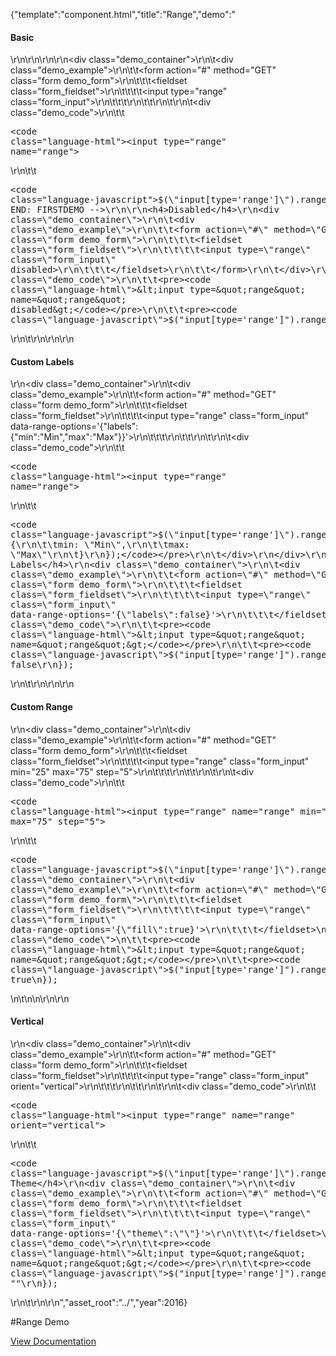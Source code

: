 {"template":"component.html","title":"Range","demo":"<h4>Basic</h4>\r\n\r\n<!-- START: FIRSTDEMO -->\r\n\r\n<div class=\"demo_container\">\r\n\t<div class=\"demo_example\">\r\n\t\t<form action=\"#\" method=\"GET\" class=\"form demo_form\">\r\n\t\t\t<fieldset class=\"form_fieldset\">\r\n\t\t\t\t<input type=\"range\" class=\"form_input\">\r\n\t\t\t</fieldset>\r\n\t\t</form>\r\n\t</div>\r\n\t<div class=\"demo_code\">\r\n\t\t<pre><code class=\"language-html\">&lt;input type=&quot;range&quot; name=&quot;range&quot;&gt;</code></pre>\r\n\t\t<pre><code class=\"language-javascript\">$(\"input[type='range']\").range();</code></pre>\r\n\t</div>\r\n</div>\r\n\r\n<!-- END: FIRSTDEMO -->\r\n\r\n<h4>Disabled</h4>\r\n<div class=\"demo_container\">\r\n\t<div class=\"demo_example\">\r\n\t\t<form action=\"#\" method=\"GET\" class=\"form demo_form\">\r\n\t\t\t<fieldset class=\"form_fieldset\">\r\n\t\t\t\t<input type=\"range\" class=\"form_input\" disabled>\r\n\t\t\t</fieldset>\r\n\t\t</form>\r\n\t</div>\r\n\t<div class=\"demo_code\">\r\n\t\t<pre><code class=\"language-html\">&lt;input type=&quot;range&quot; name=&quot;range&quot; disabled&gt;</code></pre>\r\n\t\t<pre><code class=\"language-javascript\">$(\"input[type='range']\").range();</code></pre>\r\n\t</div>\r\n</div>\r\n\r\n<h4>Custom Labels</h4>\r\n<div class=\"demo_container\">\r\n\t<div class=\"demo_example\">\r\n\t\t<form action=\"#\" method=\"GET\" class=\"form demo_form\">\r\n\t\t\t<fieldset class=\"form_fieldset\">\r\n\t\t\t\t<input type=\"range\" class=\"form_input\" data-range-options='{\"labels\":{\"min\":\"Min\",\"max\":\"Max\"}}'>\r\n\t\t\t</fieldset>\r\n\t\t</form>\r\n\t</div>\r\n\t<div class=\"demo_code\">\r\n\t\t<pre><code class=\"language-html\">&lt;input type=&quot;range&quot; name=&quot;range&quot;&gt;</code></pre>\r\n\t\t<pre><code class=\"language-javascript\">$(\"input[type='range']\").range({\r\n\tlabels: {\r\n\t\tmin: \"Min\",\r\n\t\tmax: \"Max\"\r\n\t}\r\n});</code></pre>\r\n\t</div>\r\n</div>\r\n\r\n<h4>No Labels</h4>\r\n<div class=\"demo_container\">\r\n\t<div class=\"demo_example\">\r\n\t\t<form action=\"#\" method=\"GET\" class=\"form demo_form\">\r\n\t\t\t<fieldset class=\"form_fieldset\">\r\n\t\t\t\t<input type=\"range\" class=\"form_input\" data-range-options='{\"labels\":false}'>\r\n\t\t\t</fieldset>\r\n\t\t</form>\r\n\t</div>\r\n\t<div class=\"demo_code\">\r\n\t\t<pre><code class=\"language-html\">&lt;input type=&quot;range&quot; name=&quot;range&quot;&gt;</code></pre>\r\n\t\t<pre><code class=\"language-javascript\">$(\"input[type='range']\").range({\r\n\tlabels: false\r\n});</code></pre>\r\n\t</div>\r\n</div>\r\n\r\n<h4>Custom Range</h4>\r\n<div class=\"demo_container\">\r\n\t<div class=\"demo_example\">\r\n\t\t<form action=\"#\" method=\"GET\" class=\"form demo_form\">\r\n\t\t\t<fieldset class=\"form_fieldset\">\r\n\t\t\t\t<input type=\"range\" class=\"form_input\" min=\"25\" max=\"75\" step=\"5\">\r\n\t\t\t</fieldset>\r\n\t\t</form>\r\n\t</div>\r\n\t<div class=\"demo_code\">\r\n\t\t<pre><code class=\"language-html\">&lt;input type=&quot;range&quot; name=&quot;range&quot; min=&quot;25&quot; max=&quot;75&quot; step=&quot;5&quot;&gt;</code></pre>\r\n\t\t<pre><code class=\"language-javascript\">$(\"input[type='range']\").range();</code></pre>\r\n\t</div>\r\n</div>\r\n\r\n<h4>Fill</h4>\r\n<div class=\"demo_container\">\r\n\t<div class=\"demo_example\">\r\n\t\t<form action=\"#\" method=\"GET\" class=\"form demo_form\">\r\n\t\t\t<fieldset class=\"form_fieldset\">\r\n\t\t\t\t<input type=\"range\" class=\"form_input\" data-range-options='{\"fill\":true}'>\r\n\t\t\t</fieldset>\n\t\t</form>\n\t</div>\n\t<div class=\"demo_code\">\n\t\t<pre><code class=\"language-html\">&lt;input type=&quot;range&quot; name=&quot;range&quot;&gt;</code></pre>\n\t\t<pre><code class=\"language-javascript\">$(\"input[type='range']\").range({\n\tfill: true\n});</code></pre>\n\t</div>\n</div>\n\r\n\r\n<h4>Vertical</h4>\r\n<div class=\"demo_container\">\r\n\t<div class=\"demo_example\">\r\n\t\t<form action=\"#\" method=\"GET\" class=\"form demo_form\">\r\n\t\t\t<fieldset class=\"form_fieldset\">\r\n\t\t\t\t<input type=\"range\" class=\"form_input\" orient=\"vertical\">\r\n\t\t\t</fieldset>\r\n\t\t</form>\r\n\t</div>\r\n\t<div class=\"demo_code\">\r\n\t\t<pre><code class=\"language-html\">&lt;input type=&quot;range&quot; name=&quot;range&quot; orient=&quot;vertical&quot;&gt;</code></pre>\r\n\t\t<pre><code class=\"language-javascript\">$(\"input[type='range']\").range();</code></pre>\r\n\t</div>\r\n</div>\r\n\r\n<h4>No Theme</h4>\r\n<div class=\"demo_container\">\r\n\t<div class=\"demo_example\">\r\n\t\t<form action=\"#\" method=\"GET\" class=\"form demo_form\">\r\n\t\t\t<fieldset class=\"form_fieldset\">\r\n\t\t\t\t<input type=\"range\" class=\"form_input\" data-range-options='{\"theme\":\"\"}'>\r\n\t\t\t</fieldset>\r\n\t\t</form>\r\n\t</div>\r\n\t<div class=\"demo_code\">\r\n\t\t<pre><code class=\"language-html\">&lt;input type=&quot;range&quot; name=&quot;range&quot;&gt;</code></pre>\r\n\t\t<pre><code class=\"language-javascript\">$(\"input[type='range']\").range({\r\n\ttheme: \"\"\r\n});</code></pre>\r\n\t</div>\r\n</div>\r\n","asset_root":"../","year":2016}

 #Range Demo
<p class="back_link"><a href="https://formstone.it/components/range">View Documentation</a></p>
